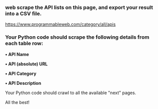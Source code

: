 
### web scrape the API lists on this page, and export your result into a CSV file.

https://www.programmableweb.com/category/all/apis


### Your Python code should scrape the following details from each table row:

**• API Name**

**• API (absolute) URL**

**• API Category**

**• API Description**


Your Python code should crawl to all the available "next" pages.

All the best!